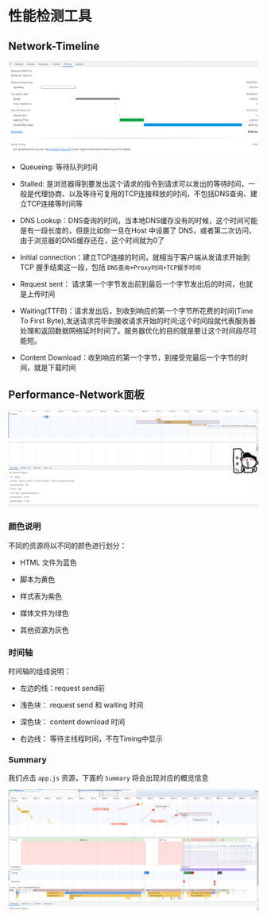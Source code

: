 # 性能检测工具

## Network-Timeline

![](./static/timing.png)

- Queueing: 等待队列时间

- Stalled: 是浏览器得到要发出这个请求的指令到请求可以发出的等待时间，一般是代理协商、以及等待可复用的TCP连接释放的时间，不包括DNS查询、建立TCP连接等时间等

- DNS Lookup：DNS查询的时间，当本地DNS缓存没有的时候，这个时间可能是有一段长度的，但是比如你一旦在Host 中设置了 DNS，或者第二次访问，由于浏览器的DNS缓存还在，这个时间就为0了

- Initial connection：建立TCP连接的时间，就相当于客户端从发请求开始到 TCP 握手结束这一段，包括 `DNS查询+Proxy时间+TCP握手时间`

- Request sent： 请求第一个字节发出前到最后一个字节发出后的时间，也就是上传时间

- Waiting(TTFB)：请求发出后，到收到响应的第一个字节所花费的时间(Time To First Byte),发送请求完毕到接收请求开始的时间;这个时间段就代表服务器处理和返回数据网络延时时间了。服务器优化的目的就是要让这个时间段尽可能短。

- Content Download：收到响应的第一个字节，到接受完最后一个字节的时间，就是下载时间

## Performance-Network面板

![](./static/performance-network.png)

### 颜色说明

不同的资源将以不同的颜色进行划分：

- HTML 文件为蓝色

- 脚本为黄色

- 样式表为紫色

- 媒体文件为绿色

- 其他资源为灰色

### 时间轴

时间轴的组成说明：

- 左边的线：request send前

- 浅色块： request send 和 waiting 时间

- 深色块： content download 时间

- 右边线： 等待主线程时间，不在Timing中显示

### Summary

我们点击 `app.js` 资源，下面的 `Summary` 将会出现对应的概览信息

![](./static/0938592deec6414fa23247810d88ca2a.png)
